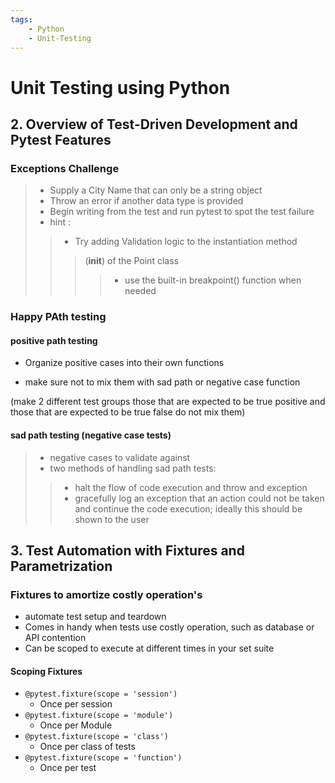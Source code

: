 ```yaml
---
tags:
    - Python
    - Unit-Testing
---
```


# Unit Testing using Python

## 2. Overview of Test-Driven Development and Pytest Features

### Exceptions Challenge

> - Supply a City Name that can only be a string object
> - Throw an error if another data type is provided
> - Begin writing from the test and run pytest to spot the test failure
> - hint :
>> - Try adding Validation logic to the instantiation method
>>> (__init__) of the Point class
>>>> - use the built-in breakpoint() function when needed


### Happy PAth testing

#### positive path testing
- Organize positive cases into their own functions 

- make sure not to mix them with sad path or negative case function

(make 2 different test groups those that are expected to be true positive and those that are expected to be true false do not mix them)

#### sad path testing (negative case tests)

> - negative cases to validate against
> - two methods of handling sad path tests:
>> - halt the flow of code execution and throw and exception
>> - gracefully log an exception that an action could not be taken and continue the code execution; ideally this should be shown to the user

## 3. Test Automation with Fixtures and Parametrization

### Fixtures to amortize costly operation's

- automate test setup and teardown
- Comes in handy when tests use costly operation, such as database or API contention
- Can be scoped to execute at different times in your set suite

#### Scoping Fixtures 

- ``@pytest.fixture(scope = 'session')``
    - Once per session
- ``@pytest.fixture(scope = 'module')``
    - Once per Module
- ``@pytest.fixture(scope = 'class')``
    - Once per class of tests
- ``@pytest.fixture(scope = 'function')``
    - Once per test